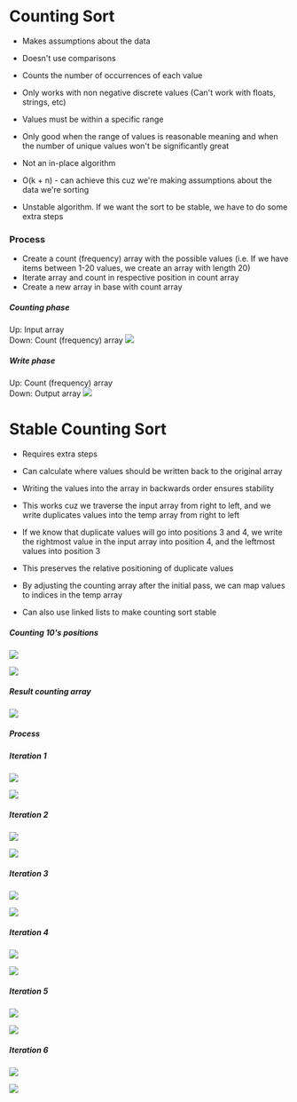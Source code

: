 # Counting Sort

* Makes assumptions about the data
* Doesn't use comparisons
* Counts the number of occurrences of each value
* Only works with non negative discrete values (Can't work with floats, strings, etc)
* Values must be within a specific range
* Only good when the range of values is reasonable meaning and when the number of unique values won't be significantly great


* Not an in-place algorithm
* O(k + n) - can achieve this cuz we're making assumptions about the data we're sorting
* Unstable algorithm. If we want the sort to be stable, we have to do some extra steps
 

### Process
* Create a count (frequency) array with the possible values (i.e. If we have items between 1-20 values, we create an array with length 20) 
* Iterate array and count in respective position in count array
* Create a new array in base with count array


##### Counting phase
Up: Input array<br/>
Down: Count (frequency) array
![](CountProcess.PNG)

##### Write phase
Up: Count (frequency) array<br/>
Down: Output array
![](WritingProcess.PNG)


# Stable Counting Sort

* Requires extra steps
* Can calculate where values should be written back to the original array
* Writing the values into the array in backwards order ensures stability


* This works cuz we traverse the input array from right to left, and we write duplicates values into the temp array from right to left
* If we know that duplicate values will go into positions 3 and 4, we write the rightmost value in the input array into position 4, and the leftmost values into position 3
* This preserves the relative positioning of duplicate values
* By adjusting the counting array after the initial pass, we can map values to indices in the temp array
* Can also use linked lists to make counting sort stable

##### Counting 10's positions

![](CountingSortStable1.PNG)

![](CountingSortStable2.PNG)

##### Result counting array

![](CountingSortStable3.PNG)

##### Process

##### Iteration 1

![](CountingSortStable4.PNG)

![](CountingSortStable5.PNG)

##### Iteration 2

![](CountingSortStable6.PNG)

![](CountingSortStable7.PNG)

##### Iteration 3

![](CountingSortStable8.PNG)

![](CountingSortStable9.PNG)

##### Iteration 4

![](CountingSortStable10.PNG)

![](CountingSortStable11.PNG)

##### Iteration 5

![](CountingSortStable12.PNG)

![](CountingSortStable13.PNG)

##### Iteration 6

![](CountingSortStable14.PNG)

![](CountingSortStable15.PNG)
